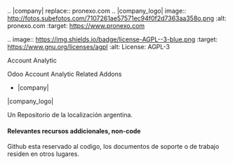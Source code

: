 .. |company| replace:: pronexo.com
.. |company_logo| image:: http://fotos.subefotos.com/7107261ae57571ec94f0f2d7363aa358o.png
   :alt: pronexo.com
   :target: https://www.pronexo.com

.. image:: https://img.shields.io/badge/license-AGPL--3-blue.png
   :target: https://www.gnu.org/licenses/agpl
   :alt: License: AGPL-3

Account Analytic

 Odoo Account Analytic Related Addons

   * |company|

|company_logo|


Un Repositorio de la localización argentina.

#### Relevantes recursos addicionales, non-code
Github esta reservado al codigo, los documentos de soporte o de trabajo residen en otros lugares.